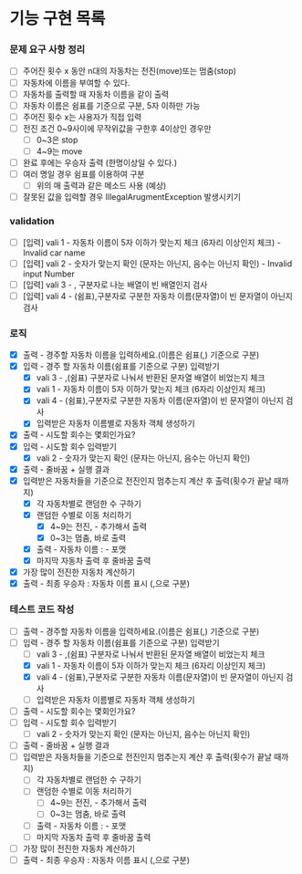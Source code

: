 # 기능 구현 목록

### 문제 요구 사항 정리

- [ ]  주어진 횟수 x 동안 n대의 자동차는 전진(move)또는 멈춤(stop)
- [ ]  자동차에 이름을 부여할 수 있다.
- [ ]  자동차를 출력할 때 자동차 이름을 같이 출력
- [ ]  자동차 이름은 쉼표를 기준으로 구분, 5자 이하만 가능
- [ ]  주어진 횟수 x는 사용자가 직접 입력
- [ ]  전진 조건 0~9사이에 무작위값을 구한후 4이상인 경우만
    - [ ]  0~3은 stop
    - [ ]  4~9는 move
- [ ]  완료 후에는 우승자 출력 (한명이상일 수 있다.)
- [ ]  여러 명일 경우 쉼표를 이용하여 구분
    - [ ]  위의 매 출력과 같은 메소드 사용 (예상)
- [ ]  잘못된 값을 입력할 경우 IllegalArugmentException 발생시키기

### validation

- [ ]  [입력] vali 1 - 자동차 이름이 5자 이하가 맞는지 체크 (6자리 이상인지 체크) - Invalid car name
- [ ]  [입력] vali 2 - 숫자가 맞는지 확인 (문자는 아닌지, 음수는 아닌지 확인) - Invalid input Number
- [ ]  [입력] vali 3 - , 구분자로 나눈 배열이 빈 배열인지 검사
- [ ]  [입력] vali 4 - (쉼표),구분자로 구분한 자동차 이름(문자열)이 빈 문자열이 아닌지 검사

### 로직

- [x]  출력 - 경주할 자동차 이름을 입력하세요.(이름은 쉼표(,) 기준으로 구분)
- [x]  입력 - 경주 할 자동차 이름(쉼표를 기준으로 구분) 입력받기
    - [x]  vali 3 - ,(쉼표) 구분자로 나눠서 반환된 문자열 배열이 비었는지 체크
    - [x]  vali 1 - 자동차 이름이 5자 이하가 맞는지 체크 (6자리 이상인지 체크)
    - [x]  vali 4 - (쉼표),구분자로 구분한 자동차 이름(문자열)이 빈 문자열이 아닌지 검사
    - [x]  입력받은 자동차 이름별로 자동차 객체 생성하기
- [x]  출력 - 시도할 회수는 몇회인가요?
- [x]  입력 - 시도할 회수 입력받기
    - [x]  vali 2 - 숫자가 맞는지 확인 (문자는 아닌지, 음수는 아닌지 확인)
- [x]  출력 - 줄바꿈 + 실행 결과
- [x]  입력받은 자동차들을 기준으로 전진인지 멈추는지 계산 후 출력(횟수가 끝날 때까지)
    - [x]  각 자동차별로 랜덤한 수 구하기
    - [x]  랜덤한 수별로 이동 처리하기
        - [x]  4~9는 전진, - 추가해서 출력
        - [x]  0~3는 멈춤, 바로 출력
    - [x] 출력 - 자동차 이름 : -  포맷
    - [x]  마지막 자동차 출력 후 줄바꿈 출력
- [x]  가장 많이 전진한 자동차 계산하기
- [x]  출력 - 최종 우승자 : 자동차 이름 표시 (,으로 구분)

### 테스트 코드 작성

- [ ]  출력 - 경주할 자동차 이름을 입력하세요.(이름은 쉼표(,) 기준으로 구분)
- [ ]  입력 - 경주 할 자동차 이름(쉼표를 기준으로 구분) 입력받기
   - [ ]  vali 3 - ,(쉼표) 구분자로 나눠서 반환된 문자열 배열이 비었는지 체크
   - [x]  vali 1 - 자동차 이름이 5자 이하가 맞는지 체크 (6자리 이상인지 체크)
   - [x]  vali 4 - (쉼표),구분자로 구분한 자동차 이름(문자열)이 빈 문자열이 아닌지 검사
   - [ ]  입력받은 자동차 이름별로 자동차 객체 생성하기
- [ ]  출력 - 시도할 회수는 몇회인가요?
- [ ]  입력 - 시도할 회수 입력받기
   - [ ]  vali 2 - 숫자가 맞는지 확인 (문자는 아닌지, 음수는 아닌지 확인)
- [ ]  출력 - 줄바꿈 + 실행 결과
- [ ]  입력받은 자동차들을 기준으로 전진인지 멈추는지 계산 후 출력(횟수가 끝날 때까지)
   - [ ]  각 자동차별로 랜덤한 수 구하기
   - [ ]  랜덤한 수별로 이동 처리하기
      - [ ]  4~9는 전진, - 추가해서 출력
      - [ ]  0~3는 멈춤, 바로 출력
   - [ ] 출력 - 자동차 이름 : -  포맷
   - [ ]  마지막 자동차 출력 후 줄바꿈 출력
- [ ]  가장 많이 전진한 자동차 계산하기
- [ ]  출력 - 최종 우승자 : 자동차 이름 표시 (,으로 구분)